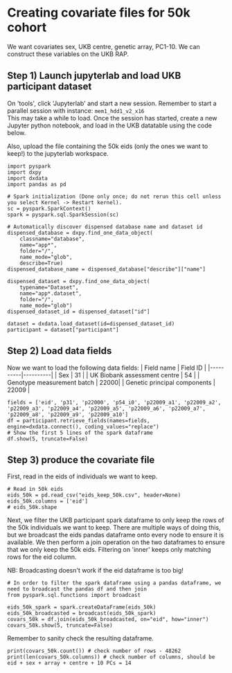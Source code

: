 # Creating covariate files for 50k cohort

We want covariates sex, UKB centre, genetic array, PC1-10. We can construct these variables on the UKB RAP. 

## Step 1) Launch jupyterlab and load UKB participant dataset

On 'tools', click 'Jupyterlab' and start a new session. Remember to start a parallel session with instance: `mem1_hdd1_v2_x16`   
This may take a while to load. Once the session has started, create a new Jupyter python notebook, and load in the UKB datatable using the code below.   

Also, upload the file containing the 50k eids (only the ones we want to keep!) to the jupyterlab workspace. 

```
import pyspark
import dxpy
import dxdata
import pandas as pd

# Spark initialization (Done only once; do not rerun this cell unless you select Kernel -> Restart kernel).
sc = pyspark.SparkContext()
spark = pyspark.sql.SparkSession(sc)

# Automatically discover dispensed database name and dataset id
dispensed_database = dxpy.find_one_data_object(
    classname="database", 
    name="app*", 
    folder="/", 
    name_mode="glob", 
    describe=True)
dispensed_database_name = dispensed_database["describe"]["name"]

dispensed_dataset = dxpy.find_one_data_object(
    typename="Dataset", 
    name="app*.dataset", 
    folder="/", 
    name_mode="glob")
dispensed_dataset_id = dispensed_dataset["id"]

dataset = dxdata.load_dataset(id=dispensed_dataset_id)
participant = dataset["participant"]
```
## Step 2) Load data fields

Now we want to load the following data fields:
| Field name | Field ID |
|----------|----------|
| Sex | 31 |
| UK Biobank assessment centre | 54 |
| Genotype measurement batch | 22000|
| Genetic principal components | 22009 |

```
fields = ['eid', 'p31', 'p22000', 'p54_i0', 'p22009_a1', 'p22009_a2', 'p22009_a3', 'p22009_a4', 'p22009_a5', 'p22009_a6', 'p22009_a7', 'p22009_a8', 'p22009_a9', 'p22009_a10']
df = participant.retrieve_fields(names=fields, engine=dxdata.connect(), coding_values="replace")
# Show the first 5 lines of the spark dataframe
df.show(5, truncate=False)
```
## Step 3) produce the covariate file

First, read in the eids of individuals we want to keep. 
```
# Read in 50k eids
eids_50k = pd.read_csv("eids_keep_50k.csv", header=None) 
eids_50k.columns = ['eid']
# eids_50k.shape
```
Next, we filter the UKB participant spark dataframe to only keep the rows of the 50k individuals we want to keep. There are multiple ways of doing this, but we broadcast the eids pandas dataframe onto every node to ensure it is available. We then perform a join operation on the two dataframes to ensure that we only keep the 50k eids. Filtering on 'inner' keeps only matching rows for the eid column. 

NB: Broadcasting doesn't work if the eid dataframe is too big!

```
# In order to filter the spark dataframe using a pandas dataframe, we need to broadcast the pandas df and then join
from pyspark.sql.functions import broadcast

eids_50k_spark = spark.createDataFrame(eids_50k)
eids_50k_broadcasted = broadcast(eids_50k_spark)
covars_50k = df.join(eids_50k_broadcasted, on="eid", how="inner")
covars_50k.show(5, truncate=False)
```
Remember to sanity check the resulting dataframe. 
```
print(covars_50k.count()) # check number of rows - 48262
print(len(covars_50k.columns)) # check number of columns, should be eid + sex + array + centre + 10 PCs = 14
```
